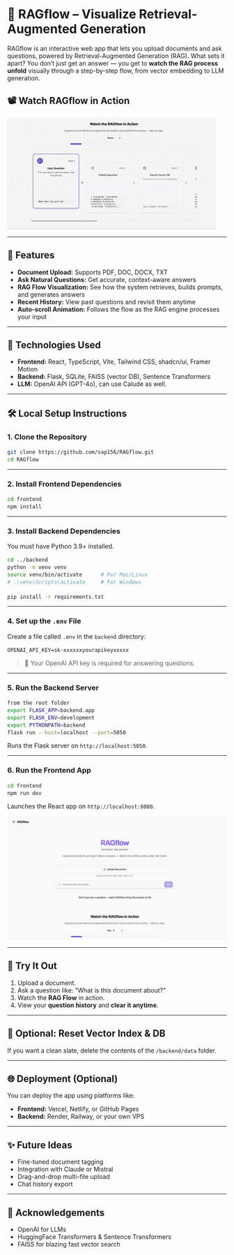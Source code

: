 # 🧠 RAGflow – Visualize Retrieval-Augmented Generation

RAGflow is an interactive web app that lets you upload documents and ask questions, powered by Retrieval-Augmented Generation (RAG). What sets it apart? You don’t just get an answer — you get to **watch the RAG process unfold** visually through a step-by-step flow, from vector embedding to LLM generation.

## 📽️ Watch RAGflow in Action
![RAGflow Demo](/public/media/ragflow-demo.gif)


---

## 🚀 Features

- **Document Upload:** Supports PDF, DOC, DOCX, TXT
- **Ask Natural Questions:** Get accurate, context-aware answers
- **RAG Flow Visualization:** See how the system retrieves, builds prompts, and generates answers
- **Recent History:** View past questions and revisit them anytime
- **Auto-scroll Animation:** Follows the flow as the RAG engine processes your input

---

## 🧰 Technologies Used

- **Frontend:** React, TypeScript, Vite, Tailwind CSS, shadcn/ui, Framer Motion
- **Backend:** Flask, SQLite, FAISS (vector DB), Sentence Transformers
- **LLM:** OpenAI API (GPT-4o), can use Calude as well.

---

## 🛠️ Local Setup Instructions

### 1. Clone the Repository

```bash
git clone https://github.com/sap156/RAGflow.git
cd RAGflow
```

---

### 2. Install Frontend Dependencies

```bash
cd frontend
npm install
```

---

### 3. Install Backend Dependencies

You must have Python 3.9+ installed.

```bash
cd ../backend
python -m venv venv
source venv/bin/activate      # For Mac/Linux
# .\venv\Scripts\activate     # For Windows

pip install -r requirements.txt
```

---

### 4. Set up the `.env` File

Create a file called `.env` in the `backend` directory:

```
OPENAI_API_KEY=sk-xxxxxxyourapikeyxxxxx
```

> 🔑 Your OpenAI API key is required for answering questions.

---

### 5. Run the Backend Server

```bash
from the root folder
export FLASK_APP=backend.app
export FLASK_ENV=development
export PYTHONPATH=backend
flask run --host=localhost --port=5050
```

Runs the Flask server on `http://localhost:5050`.

---

### 6. Run the Frontend App

```bash
cd frontend
npm run dev
```

Launches the React app on `http://localhost:8080`.

![RAGflow Home](/public/landing.png)

---

## 🧪 Try It Out

1. Upload a document.
2. Ask a question like: “What is this document about?”
3. Watch the **RAG Flow** in action.
4. View your **question history** and **clear it anytime**.

---

## 🧼 Optional: Reset Vector Index & DB

If you want a clean slate, delete the contents of the `/backend/data` folder.

---

## 🌐 Deployment (Optional)

You can deploy the app using platforms like:

- **Frontend:** Vercel, Netlify, or GitHub Pages
- **Backend:** Render, Railway, or your own VPS

---

## ✨ Future Ideas

- Fine-tuned document tagging
- Integration with Claude or Mistral
- Drag-and-drop multi-file upload
- Chat history export

---

## 🙏 Acknowledgements

- OpenAI for LLMs
- HuggingFace Transformers & Sentence Transformers
- FAISS for blazing fast vector search
